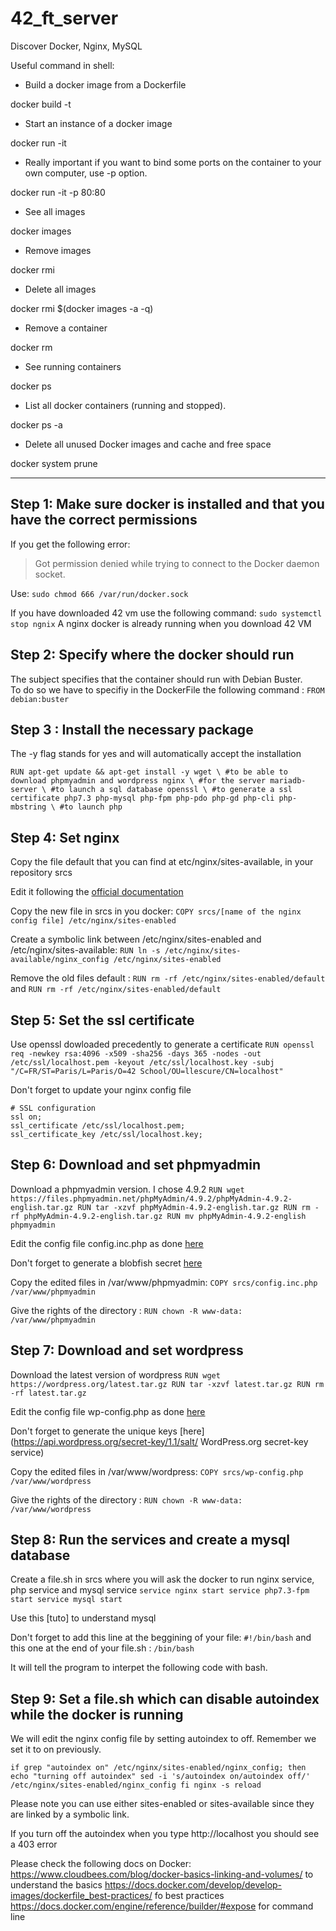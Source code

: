 # 42_ft_server

Discover Docker, Nginx, MySQL

Useful command in shell:

* Build a docker image from a Dockerfile

docker build -t <your image name> <your Dockerfile dir>

* Start an instance of a docker image

docker run -it <your image name>

* Really important if you want to bind some ports on the container to your own computer, use -p option.

docker run -it -p 80:80

* See all images

docker images

* Remove images

docker rmi <image>

* Delete all images

docker rmi $(docker images -a -q)

* Remove a container

docker rm <ID or container name>

* See running containers

docker ps

* List all docker containers (running and stopped).

docker ps -a

* Delete all unused Docker images and cache and free space

docker system prune

------------------------------------------

## Step 1: Make sure docker is installed and that you have the correct permissions
If you get the following error:
> Got permission denied while trying to connect to the Docker daemon socket. 

Use: `sudo chmod 666 /var/run/docker.sock`

If you have downloaded 42 vm use the following command: `sudo systemctl stop ngnix`
A nginx docker is already running when you download 42 VM

## Step 2: Specify where the docker should run
The subject specifies that the container should run with Debian Buster.  
To do so we have to specifiy in the DockerFile the following command : `FROM debian:buster`

## Step 3 : Install the necessary package 
The -y flag stands for yes and will automatically accept the installation

`RUN apt-get update && apt-get install -y
wget \ #to be able to download phpmyadmin and wordpress
nginx \ #for the server
mariadb-server \ #to launch a sql database
openssl \ #to generate a ssl certificate
php7.3 php-mysql php-fpm php-pdo php-gd php-cli php-mbstring \ #to launch php`

## Step 4: Set nginx
Copy the file default that you can find at etc/nginx/sites-available, in your repository srcs

Edit it following the [official documentation](http://nginx.org/en/docs/beginners_guide.html)

Copy the new file in srcs in you docker: `COPY srcs/[name of the nginx config file] /etc/nginx/sites-enabled`

Create a symbolic link between /etc/nginx/sites-enabled and /etc/nginx/sites-available: `RUN ln -s /etc/nginx/sites-available/nginx_config /etc/nginx/sites-enabled`

Remove the old files default : `RUN rm -rf /etc/nginx/sites-enabled/default` and `RUN rm -rf /etc/nginx/sites-enabled/default`

## Step 5: Set the ssl certificate
Use openssl dowloaded precedently to generate a certificate
`RUN openssl req -newkey rsa:4096 -x509 -sha256 -days 365 -nodes -out /etc/ssl/localhost.pem -keyout /etc/ssl/localhost.key -subj "/C=FR/ST=Paris/L=Paris/O=42 School/OU=llescure/CN=localhost"`

Don't forget to update your nginx config file

	# SSL configuration
	ssl on;
	ssl_certificate /etc/ssl/localhost.pem;
	ssl_certificate_key /etc/ssl/localhost.key;

## Step 6: Download and set phpmyadmin
Download a phpmyadmin version. I chose 4.9.2
`RUN wget https://files.phpmyadmin.net/phpMyAdmin/4.9.2/phpMyAdmin-4.9.2-english.tar.gz
RUN tar -xzvf phpMyAdmin-4.9.2-english.tar.gz
RUN rm -rf phpMyAdmin-4.9.2-english.tar.gz
RUN mv phpMyAdmin-4.9.2-english phpmyadmin`

Edit the config file config.inc.php as done [here](https://forhjy.medium.com/42-ft-server-how-to-install-lemp-wordpress-on-debian-buster-by-using-dockerfile-2-4042adb2ab2c)

Don't forget to generate a blobfish secret [here](https://phpsolved.com/phpmyadmin-blowfish-secret-generator/)

Copy the edited files in /var/www/phpmyadmin: `COPY srcs/config.inc.php /var/www/phpmyadmin`

Give the rights of the directory : `RUN chown -R www-data: /var/www/phpmyadmin`

## Step 7: Download and set wordpress
Download the latest version of wordpress
`RUN wget https://wordpress.org/latest.tar.gz
RUN tar -xzvf latest.tar.gz
RUN rm -rf latest.tar.gz`

Edit the config file wp-config.php as done [here](https://forhjy.medium.com/42-ft-server-how-to-install-lemp-wordpress-on-debian-buster-by-using-dockerfile-2-4042adb2ab2c)

Don't forget to generate the unique keys [here](https://api.wordpress.org/secret-key/1.1/salt/ WordPress.org secret-key service)

Copy the edited files in /var/www/wordpress: `COPY srcs/wp-config.php /var/www/wordpress`

Give the rights of the directory : `RUN chown -R www-data: /var/www/wordpress`

## Step 8: Run the services and create a mysql database

Create a file.sh in srcs where you will ask the docker to run nginx service, php service and mysql service
`service nginx start
service php7.3-fpm start
service mysql start`

Use this [tuto] to understand mysql 

Don't forget to add this line at the beggining of your file: `#!/bin/bash` and this one at the end of your file.sh : `/bin/bash`

It will tell the program to interpet the following code with bash.

## Step 9: Set a file.sh which can disable autoindex while the docker is running
We will edit the nginx config file by setting autoindex to off. Remember we set it to on previously.

`if grep "autoindex on" /etc/nginx/sites-enabled/nginx_config; then
	echo "turning off autoindex"
	sed -i 's/autoindex on/autoindex off/' /etc/nginx/sites-enabled/nginx_config
fi
nginx -s reload`

Please note you can use either sites-enabled or sites-available since they are linked by a symbolic link.

If you turn off the autoindex when you type http://localhost you should see a 403 error

Please check the following docs on Docker:
https://www.cloudbees.com/blog/docker-basics-linking-and-volumes/ to understand the basics
https://docs.docker.com/develop/develop-images/dockerfile_best-practices/ fo best practices
https://docs.docker.com/engine/reference/builder/#expose for command line
